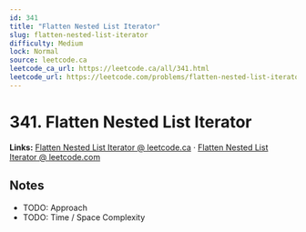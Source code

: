 ```yaml
--- 
id: 341
title: "Flatten Nested List Iterator"
slug: flatten-nested-list-iterator
difficulty: Medium
lock: Normal
source: leetcode.ca
leetcode_ca_url: https://leetcode.ca/all/341.html
leetcode_url: https://leetcode.com/problems/flatten-nested-list-iterator/
---
```


# 341. Flatten Nested List Iterator

**Links:** [Flatten Nested List Iterator @ leetcode.ca](https://leetcode.ca/all/341.html) · [Flatten Nested List Iterator @ leetcode.com](https://leetcode.com/problems/flatten-nested-list-iterator/)

## Notes
- TODO: Approach
- TODO: Time / Space Complexity
